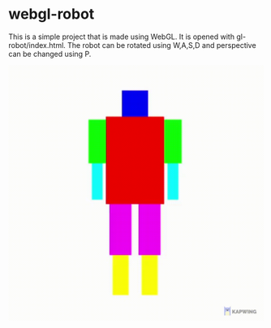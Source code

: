 # webgl-robot
This is a simple project that is made using WebGL. It is opened with gl-robot/index.html. The robot can be rotated using W,A,S,D and perspective can be changed using P.

![alt text](https://github.com/erenyetisgin/webgl-robot/blob/master/Robot.gif?raw=true)
